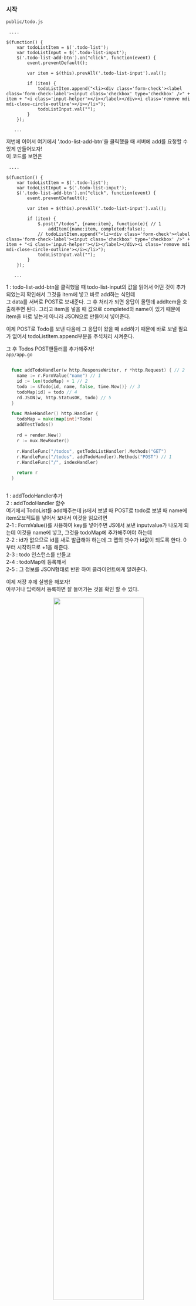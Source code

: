 ### 시작
<code>public/todo.js</code>
``` Javascrpit
 ....
 
$(function() {
    var todoListItem = $('.todo-list');
    var todoListInput = $('.todo-list-input');
    $('.todo-list-add-btn').on("click", function(event) {
        event.preventDefault();

        var item = $(this).prevAll('.todo-list-input').val();

        if (item) {
            todoListItem.append("<li><div class='form-check'><label class='form-check-label'><input class='checkbox' type='checkbox' />" + item + "<i class='input-helper'></i></label></div><i class='remove mdi mdi-close-circle-outline'></i></li>");
            todoListInput.val("");
        }
    });

   ...

```
  
저번에 이어서 여기에서 '.todo-list-add-btn'을 클릭했을 때 서버에 add를 요청할 수 있게 만들어보자! <br />
이 코드를 보면은
``` Javascrpit
 ....
 
$(function() {
    var todoListItem = $('.todo-list');
    var todoListInput = $('.todo-list-input');
    $('.todo-list-add-btn').on("click", function(event) {
        event.preventDefault();

        var item = $(this).prevAll('.todo-list-input').val();

        if (item) {
            $.post("/todos", {name:item}, function(e){ // 1
                addItem({name:item, completed:false); 
            // todoListItem.append("<li><div class='form-check'><label class='form-check-label'><input class='checkbox' type='checkbox' />" + item + "<i class='input-helper'></i></label></div><i class='remove mdi mdi-close-circle-outline'></i></li>");
            todoListInput.val("");
        }
    });

   ...

```

1 : todo-list-add-btn을 클릭했을 때 todo-list-input의 값을 읽어서 어떤 것이 추가 되었는지 확인해서 그것을 item에 넣고 바로 add하는 식인데 <br />
    그 data를 서버로 POST로 보내준다. 그 후 처리가 되면 응답이 올텐데 addItem을 호출해주면 된다. 그리고 item을 넣을 때 값으로 completed와 name이 있기 때문에 <br />
    item을 바로 넣는게 아니라 JSON으로 만들어서 넣어준다. <br />

이제 POST로 Todo를 보낸 다음에 그 응답이 왔을 때 add하기 때문에 바로 보낼 필요가 없어서 todoListItem.append부분을 주석처리 시켜준다. <br />

그 후 Todos POST핸들러를 추가해주자! <br />
<code>app/app.go</code>
``` Go

  func addTodoHandler(w http.ResponseWriter, r *http.Request) { // 2
    name := r.FormValue("name") // 1
    id := len(todoMap) + 1 // 2
    todo := &Todo{id, name, false, time.Now()} // 3
    todoMap[id] = todo // 4
    rd.JSON(w, http.StatusOK, todo) // 5
  }

  func MakeHandler() http.Handler {
    todoMap = make(map[int]*Todo)
    addTestTodos()

    rd = render.New()
    r := mux.NewRouter()

    r.HandleFunc("/todos", getTodoListHandler).Methods("GET")
    r.HandleFunc("/todos", addTodoHandler).Methods("POST") // 1
    r.HandleFunc("/", indexHandler)

    return r
  }
  
```

1 : addTodoHandler추가 <br />
2 : addTodoHandler 함수 <br />
    여기에서 TodoList를 add해주는데 js에서 보낼 때 POST로 todo로 보낼 때 name에 item오브젝트를 넣어서 보내서 이것을 읽으려면 <br />
2-1 : FormValue()를 사용하여 key를 넣어주면 JS에서 보낸 inputvalue가 나오게 되는데 이것을 name에 넣고, 그것을 todoMap에 추가해주어야 하는데 <Br />
2-2 : id가 없으므로 id를 새로 발급해야 하는데 그 맵의 갯수가 id값이 되도록 한다. 0부터 시작하므로 +1을 해준다. <br />
2-3 : todo 인스턴스를 만들고 <br />
2-4 : todoMap에 등록해서 <br />
2-5 : 그 정보를 JSON형태로 반환 하여 클라이언트에게 알려준다. <br />

이제 저장 후에 실행을 해보자! <br />
아무거나 입력해서 등록하면 잘 들어가는 것을 확인 할 수 있다. <br />

<p align = "center"> <img src = "https://user-images.githubusercontent.com/33046341/94095122-0276ae00-fe5c-11ea-9243-bf432ec27ce8.png" width = 70%> </img></p> 

다시 소스로 돌아와서 
<code>public/todo.js</code>
``` javascrpit
 ....
    
    var item = $(this).prevAll('.todo-list-input').val();
    
        if (item) {
            $.post("/todos", {name:item}, function(e){
                addItem({name:item, completed:false); 
            // todoListItem.append("<li><div class='form-check'><label class='form-check-label'><input class='checkbox' type='checkbox' />" + item + "<i class='input-helper'></i></label></div><i class='remove mdi mdi-close-circle-outline'></i></li>");
            todoListInput.val("");
        }
    });

   ...

```
이 곳을 보면 post로 todos를 보내는데 응답을 받은 상태에서 서버가 보내준 응답이 e에 들어있는데 이것을 사용하지 않고 <br />
기존에 있던 item변수에서 가져오는데 이렇게 하면 서버에서 보내준 id값을 읽어 올 수 없기 때문에 서버의 data를 그대로 사용 할 수 있도록 수정 하는데 <br />
서버가 JSON object로 반환해주기 때문에 그 값을 그대로 사용 할 수 있다.  <br />

``` Javascrpit
 ....
    
    var item = $(this).prevAll('.todo-list-input').val();
    
        if (item) {
            $.post("/todos", {name:item}, additem); 
            // todoListItem.append("<li><div class='form-check'><label class='form-check-label'><input class='checkbox' type='checkbox' />" + item + "<i class='input-helper'></i></label></div><i class='remove mdi mdi-close-circle-outline'></i></li>");
            todoListInput.val("");
        }
    });
    
     var addItem = function(item) {
        if (item.completed) {
            todoListItem.append("<li class='completed'"+ " id='" + item.id + "'><div class='form-check'><label class='form-check-label'><input class='checkbox' type='checkbox' checked='checked' />" + item.name + "<i class='input-helper'></i></label></div><i class='remove mdi mdi-close-circle-outline'></i></li>");
        } else {
            todoListItem.append("<li "+ " id='" + item.id + "'><div class='form-check'><label class='form-check-label'><input class='checkbox' type='checkbox' />" + item.name + "<i class='input-helper'></i></label></div><i class='remove mdi mdi-close-circle-outline'></i></li>");
        }
    };

   ...

```

그래서 그냥 additem을 추가해주면 서버 응답이 될 때 이 함수가 호출이 되고, addItem함수에 item값에 서버의 응답값이 들어오게 되서 item에 해당하는 값을 사용할 수 있게 된다. <br />
그리고 todoListItem.append부분에  id='" + item.id + "'를 넣어서 서버가 보내준 id를 추가해준다. <br />
이렇게 하면 나중에 remove할 때 id값을 사용할 수 있게 된다.  <br />

이제 다시 실행 시켜서 값을 추가 시켜준 뒤 개발자 도구에 'Elements'로 들어가서 코드를 확인해보면 각 항목에 id값이 추가 되었다는 것을 확인 할 수 있다. <br />
<p align = "center"> <img src = "https://user-images.githubusercontent.com/33046341/94095852-8c734680-fe5d-11ea-8945-791ed9cebdcc.png" width = 70%> </img></p> 

지금까지 add버튼을 클릭했을 때 그 항목을 읽어서 서버로 todos Post로 보내서 응답이 오면 additem함수를 호출해서 additem함수에서 그 서버가 알려준 항목을 추가할 수 있게 했다. <br />

이제 Delete할 수 있게 만들어 보자! 서버로 요청을 날린다음에 요청이 처리된 다음에 지울 수 있게 만들어본다.<br />
<code>public/todo.js</code>
``` Javascript

  todoListItem.on('click', '.remove', function() { // 1
          // url: todos/id method: DELETE
          var id = $(this).closest("li").attr('id');  // 1
          var $self = $(this); // 4
          $.ajax({ // 2
              url: "todos/" + id,
              type: "DELETE",
              success: function() {
                      $self.parent().remove(); // 3
                  }
              }
          })
          //$(this).parent().remove();
  });
  
```

1 : delete가 클릭 되었을 때 todos/id URL로 메소드는 DELETE로 보낼 것이다.
    그러기위해서는 id를 알아야하는데, todolist item의 remove 항목이 클릭되면 function()이 출력되는데

1-1 : 이 때 ($this)는 remove버튼이 된다. 그래서 this에서 가장 가까운 li항목을 찾아와서 그것의 Attribute id를 가져오면 remove될 항목의 id값을 알 수 있다. <br />
1-2 : ajax request object 생성. <br />
1-3 : 성공했을 때 이벤트. <code>//$(this).parent().remove();</code> 값을 넣어주는데, this가 바뀔 수 있기 때문에 <br />
1-4 : self라는 변수를 만들어 this를 저장해준다. <br />
      그 이유는 success: function(data) 불릴 때 this가 되어버리기 때문에 바깥쪽의 this와 다르기 때문에 바깥쪽의 this를 저장해서 사용한다. <br />

이제 저장 후에 제대로 동작하는지 확인해보자! <br />

<p align = "center"> <img src = "https://user-images.githubusercontent.com/33046341/94097413-6cde1d00-fe61-11ea-8f29-1666c87532d5.png" width = 70%> </img></p> 

404 에러가 뜨면서 todos/7이 온 것을 확인 할 수 있다. <br />

제대로 동작하므로 delete핸들러를 만들어주자! <br />

<code>app/app.go</code>
``` Go
  
  type Success struct { // 3
    Success bool `json:"success"`
  }
  
  func removeTodoHandler(w http.ResponseWriter, r *http.Request) { // 2
    vars := mux.Vars(r) // 1
    id, _ := strconv.Atoi(vars["id"]) // 2
    if _, ok := todoMap[id]; ok { // 3
      delete(todoMap, id) // 4
      rd.JSON(w, http.StatusOK, Success{true}) // 5
    } else {
      rd.JSON(w, http.StatusOK, Success{false}) // 6
    }
  }
  
  func MakeHandler() http.Handler {
    todoMap = make(map[int]*Todo)
    addTestTodos()

    rd = render.New()
    r := mux.NewRouter()

    r.HandleFunc("/todos", getTodoListHandler).Methods("GET")
    r.HandleFunc("/todos", addTodoHandler).Methods("POST")
    r.HandleFunc("/todos/{id:[0-9]+}", removeTodoHandler).Methods("DELETE") // 1
    r.HandleFunc("/", indexHandler)

    return r
  }

```

1 : removeHandler 추가. <br />

2 : removeTodoHandler 함수.  <br />
2-1 : id값을 가져오기 위해 사용. <br />
2-2 : vars의 id값을 문자열을 숫자로 바꾸어준다. <br />
2-3 : Map에 id값에 해당하는 data가 있는지 확인한다. <br />
2-4 : 있으면 지워주고, <br />
2-5, 2-6 : 그 후 응답 결과를 return을 해준다. <br />

3 : 응답 결과를 알려주기 위한 struct <br />

이 후 서버를 재실행 했을 때 정상적으로 삭제되는 것을 알 수 있다. <br />
<p align = "center"> <img src = "https://user-images.githubusercontent.com/33046341/94097935-76b45000-fe62-11ea-8bd6-aabe6b86894c.png" width = 70%> </img></p> 
<p align = "center"> <img src = "https://user-images.githubusercontent.com/33046341/94097943-7caa3100-fe62-11ea-8d48-2e89161c8f91.png" width = 70%> </img></p> 

이제 DELETE했을 때 성공여부에 따라서 data가 success일 때만 지워 줄 수 있도록 코드를 수정해주자. <br />
<code>public/todo.js</code>
``` Javascript

  todoListItem.on('click', '.remove', function() {
          // url: todos/id method: DELETE
          var id = $(this).closest("li").attr('id'); 
          var $self = $(this);
          $.ajax({
              url: "todos/" + id,
              type: "DELETE",
              success: function() {
                  if (data.success) { // 추가.
                      $self.parent().remove(); 
                  }
              }
          })
          //$(this).parent().remove();
  });
  
```

이제 지우는 것은 끝이났고, 마지막으로 Complete toggle처리해주는 것을 하자! <br />
이 부분은 여기에 있는데 이 부분을 수정해주자. <br />
<code>public/todo.js</code>
``` javascript

  todoListItem.on('change', '.checkbox', function() {
      if ($(this).attr('checked')) {
          $(this).removeAttr('checked');
      } else {
          $(this).attr('checked', 'checked');
      }

      $(this).closest("li").toggleClass('completed');
  });
    
```

<code>public/todo.js</code>
`` Javascript
   
  todoListItem.on('change', '.checkbox', function() {
    var id = $(this).closest("li").attr('id'); // 2
    var $self = $(this); // 3
    var complete = true; // 6
    if ($(this).attr('checked')) { // 5
      complete = false;
    }
    
    $.get("complete-todo/"+id+"?complete="+complete, function(data){ // 1
       if ($self.attr('checked')) {
          $self.removeAttr('checked');
        } else {
          $self.attr('checked', 'checked');
        }

        $self.closest("li").toggleClass('completed');
    });
    
```

1 : 서버로 요청하게 수정해준다. <br />
    어떤 id를 complete 시켜줄 것인지 알려주기 위해 id를 받아와야하는데 <br />
2 ~ 3 : 방금 delete 부분 수정했을 때 코드를 그대로 가져온다. <br />
1 : 그렇게 되면 change가 클릭한 항목들이 나오게 될텐데, 그게 온 다음에 complete-todo/에 id를 붙인 URL에 요청을 해주게 되고, <br />
4 : 그 뒤 응답이 오면 아래의 코드가 실행 되도록 해준다. <br />

5 : toggle되는 것을 알려주어야 하기 때문에 사용되는 if문 (checked인지 아닌지) <br />
6 : checked인 상태는 change가 온 상태이므로 완료상태에서 완료 상태가 아닌 과정을 만드는 것이므로 기본값을 true로 바꾸어준다. <br />
    
재실행해서 정상적으로 값이 들어오는지 확인해보자! <br />
체크되어있는 상태에서 체크를 해제하면 아래와 같은 오류창이 뜨는 것을 확인 할 수 있는데 정상적인 URL을 호출하는 것을 확인 할 수 있다. <br />
<p align = "center"> <img src = "https://user-images.githubusercontent.com/33046341/94099697-86359800-fe66-11ea-979e-3f4ab716d68e.png" width = 70%> </img></p> 

이제 이것을 요청하는 핸들러를 만들어보자! <br />
<code>app/app.go</code>
``` Go

  func completeTodoHandler(w http.ResponseWriter, r *http.Request) { // 2
    vars := mux.Vars(r) // 1
    id, _ := strconv.Atoi(vars["id"]) // 2
    complete := r.FormValue("complete") == "true" // 3
    if todo, ok := todoMap[id]; ok { // 4
      todo.Completed = complete
      rd.JSON(w, http.StatusOK, Success{true})
    } else {
      rd.JSON(w, http.StatusOK, Success{false})
    }
  }

  func MakeHandler() http.Handler {
    todoMap = make(map[int]*Todo)
    addTestTodos()

    rd = render.New()
    r := mux.NewRouter()

    r.HandleFunc("/todos", getTodoListHandler).Methods("GET")
    r.HandleFunc("/todos", addTodoHandler).Methods("POST")
    r.HandleFunc("/todos/{id:[0-9]+}", removeTodoHandler).Methods("DELETE")
    r.HandleFunc("/complete-todo/{id:[0-9]+}", completeTodoHandler).Methods("GET") // 1
    r.HandleFunc("/", indexHandler)

    return r
  }
  
1 : complte핸들러 추가 <br />
2 : completeTodoHandler 함수 <br />
2-1 ~ 2-2 : remove코드를 가져온다. <br />
2-3 : complete여부는 FormValue에 들어있는데 true,false로 값이 온다. <br />
2-4 : 그 값이 map에 있는지 확인 후 , 있는경우 값을 가져와서 complete의 값을 변경시켜주고, todo값을 반환시켜준다. <br />
      없는 경우 Success{false}로 반환해준다. 이 부분은 remove부분과 비슷하다. <br />
      
다시 <code>public/todo.js</code>로 돌아와서

``` Javascript
   
  todoListItem.on('change', '.checkbox', function() {
    var id = $(this).closest("li").attr('id'); 
    var $self = $(this); 
    var complete = true; 
    if ($(this).attr('checked')) {
      complete = false;
    }
    
    $.get("complete-todo/"+id+"?complete="+complete, function(data){
       if (complete) { // 1
            $self.attr('checked', 'checked');
        } else {
            $self.removeAttr('checked');
        }

        $self.closest("li").toggleClass('completed');
    })
  });
    
```
1 : complete완료를 요청하는 경우에 check를 넣어주고, 완료 해제를 하는 경우엔 check를 remove를 할 수 있게 바꾸어준다. <br />

그 후 재실행을 해보면 체크, 체크 해제가 정상적으로 동작하는 것을 확인할 수 있다. <br />
<p align = "center"> <img src = "https://user-images.githubusercontent.com/33046341/94100483-c39b2500-fe68-11ea-863f-bde1102cb399.png" width = 70%> </img></p> 

<p align = "center"> <img src = "https://user-images.githubusercontent.com/33046341/94100493-cac23300-fe68-11ea-96e2-afcc358e8d13.png" width = 70%> </img></p> 

<p align = "center"> <img src = "https://user-images.githubusercontent.com/33046341/94100559-ed544c00-fe68-11ea-8729-83c76357586b.png" width = 70%> </img></p> 
